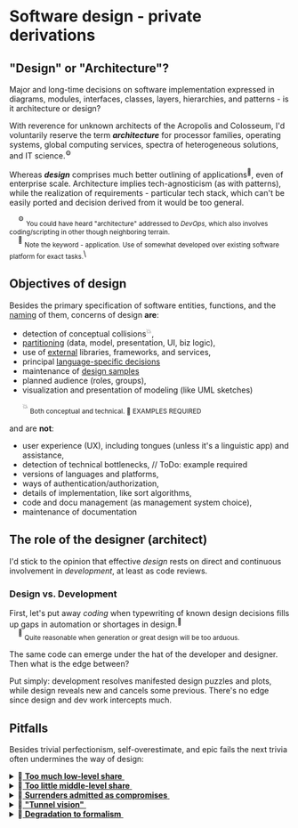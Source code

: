# Software design - private derivations

## "Design" or "Architecture"?

Major and long-time decisions on software implementation expressed in diagrams, modules, interfaces, classes, layers, hierarchies, and patterns - is it architecture or design?

With reverence for unknown architects of the Acropolis and Colosseum, I'd voluntarily reserve the term ___architecture___ for processor families, operating systems, global computing services, spectra of heterogeneous solutions, and IT science.<sup>:gear:</sup>

Whereas ___design___ comprises much better outlining of applications<sup>:raising_hand:</sup>, even of enterprise scale. Architecture implies tech-agnosticism (as with patterns), while the realization of requirements - particular tech stack, which can't be easily ported and decision derived from it would be too general.

&nbsp;&nbsp;&nbsp;&nbsp;<sup>:gear:</sup>&nbsp;<sub>You could have heard "architecture" addressed to _DevOps_, which also involves coding/scripting in other though neighboring terrain.</sub>\
&nbsp;&nbsp;&nbsp;&nbsp;<sup>:raising_hand:</sup>&nbsp;<sub>Note the keyword - application. Use of somewhat developed over existing software platform for exact tasks.</sub>\

## Objectives of design

Besides the primary specification of software entities, functions, and the [naming](/readme+/dev/code-naming.md/) of them, concerns of design **are**:

+ detection of conceptual collisions<sup>:collision:</sup>,
+ [partitioning](/readme+/dev/software-parts/) (data, model, presentation, UI, biz logic),
+ use of [external](/readme+/dev/software-parts/ext_parts.md) libraries, frameworks, and services,
+ principal [language-specific decisions](.net/readme+/design)
+ maintenance of [design samples](readme+/design_samples.md)
+ planned audience (roles, groups), 
+ visualization and presentation of modeling (like UML sketches)

&nbsp;&nbsp;&nbsp;&nbsp;&nbsp;&nbsp;<sup>:collision:</sup> <sub>Both conceptual and technical. 🚧 EXAMPLES REQUIRED</sub>

and are **not**: 

- user experience (UX), including tongues (unless it's a linguistic app) and assistance,
- detection of technical bottlenecks, // ToDo: example required
- versions of languages and platforms,
- ways of authentication/authorization,
- details of implementation, like sort algorithms,
- code and docu management (as management system choice),
- maintenance of documentation 

## The role of the designer (architect)

I'd stick to the opinion that effective _design_ rests on direct and continuous involvement in _development_, at least as code reviews.

### Design vs. Development

First, let's put away *coding* when typewriting of known design decisions fills up gaps in automation or shortages in design.<sup>:open_hands:</sup>\
&nbsp;&nbsp;&nbsp;&nbsp;<sup>:open_hands:</sup>&nbsp;<sub>Quite reasonable when generation or great design will be too arduous.</sub>

The same code can emerge under the hat of the developer and designer. Then what is the edge between? 

Put simply: development resolves manifested design puzzles and plots, while design reveals new and cancels some previous. There's no edge since design and dev work intercepts much.

## Pitfalls

Besides trivial perfectionism, self-overestimate, and epic fails the next trivia often undermines the way of design:

<details>
<summary>🚧<ins>&nbsp;<b>Too much low-level share</b>&nbsp;</ins></summary>
// TO BE explained
  
  Burden of
  
Is a counter-part of high-level

</details>

<details>
<summary>🚧<ins>&nbsp;<b>Too little middle-level share</b>&nbsp;</ins></summary>
// TO BE explained
Is a counter-part of high-level

It's about DIVERSION

</details>

<details>
<summary>🚧<ins>&nbsp;<b>Surrenders admitted as compromises</b>&nbsp;</ins></summary>
// TO BE explained

</details>

<details>
<summary>🚧<ins>&nbsp;<b>"Tunnel vision"</b>&nbsp;</ins></summary>
// TO BE explained

</details>

<details>
<summary>🚧<ins>&nbsp;<b>Degradation to formalism</b>&nbsp;</ins></summary>
// TO BE explained

</details>

